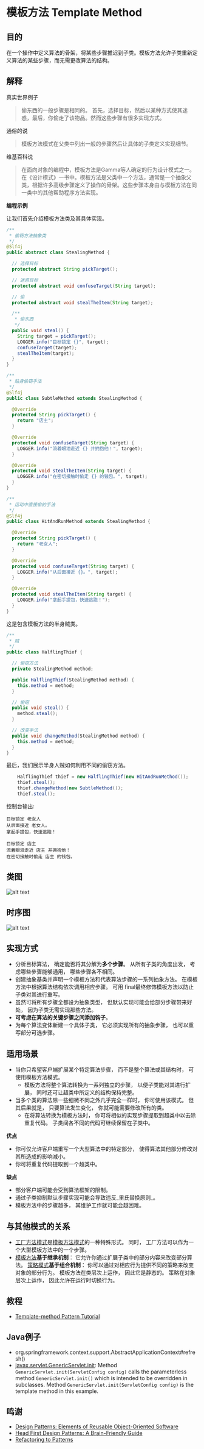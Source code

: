 # 模板方法 Template Method

## 目的
在一个操作中定义算法的骨架，将某些步骤推迟到子类。模板方法允许子类重新定义算法的某些步骤，而无需更改算法的结构。

## 解释
真实世界例子

> 偷东西的一般步骤是相同的。 首先，选择目标，然后以某种方式使其迷惑，最后，你偷走了该物品。然而这些步骤有很多实现方式。

通俗的说

> 模板方法模式在父类中列出一般的步骤然后让具体的子类定义实现细节。

维基百科说

> 在面向对象的编程中，模板方法是Gamma等人确定的行为设计模式之一。在《设计模式》一书中。模板方法是父类中一个方法，通常是一个抽象父类，根据许多高级步骤定义了操作的骨架。这些步骤本身由与模板方法在同一类中的其他帮助程序方法实现。

**编程示例**

让我们首先介绍模板方法类及其具体实现。

```java
/**
 * 偷窃方法抽象类
 */
@Slf4j
public abstract class StealingMethod {

  // 选择目标
  protected abstract String pickTarget();

  // 迷惑目标
  protected abstract void confuseTarget(String target);

  // 偷
  protected abstract void stealTheItem(String target);

  /**
   * 偷东西
   */
  public void steal() {
    String target = pickTarget();
    LOGGER.info("目标锁定 {}", target);
    confuseTarget(target);
    stealTheItem(target);
  }
}

/**
 * 贴身偷窃手法
 */
@Slf4j
public class SubtleMethod extends StealingMethod {

  @Override
  protected String pickTarget() {
    return "店主";
  }

  @Override
  protected void confuseTarget(String target) {
    LOGGER.info("流着眼泪走近 {} 并拥抱他！", target);
  }

  @Override
  protected void stealTheItem(String target) {
    LOGGER.info("在密切接触时偷走 {} 的钱包。", target);
  }
}

/**
 * 运动中直接偷的手法
 */
@Slf4j
public class HitAndRunMethod extends StealingMethod {

  @Override
  protected String pickTarget() {
    return "老女人";
  }

  @Override
  protected void confuseTarget(String target) {
    LOGGER.info("从后面接近 {}。", target);
  }

  @Override
  protected void stealTheItem(String target) {
    LOGGER.info("拿起手提包，快速逃跑！");
  }
}
```

这是包含模板方法的半身贼类。

```java
/**
 * 贼
 */
public class HalflingThief {

  // 偷窃方法
  private StealingMethod method;

  public HalflingThief(StealingMethod method) {
    this.method = method;
  }

  // 偷窃
  public void steal() {
    method.steal();
  }

  // 改变手法
  public void changeMethod(StealingMethod method) {
    this.method = method;
  }
}
```
最后，我们展示半身人贼如何利用不同的偷窃方法。

```java
    HalflingThief thief = new HalflingThief(new HitAndRunMethod());
    thief.steal();
    thief.changeMethod(new SubtleMethod());
    thief.steal();
```

控制台输出:

```shell
目标锁定 老女人
从后面接近 老女人。
拿起手提包，快速逃跑！

目标锁定 店主
流着眼泪走近 店主 并拥抱他！
在密切接触时偷走 店主 的钱包。
```

## 类图

![alt text](/src/main/resources/puml/uml/template_method_urm.png "Template Method")

## 时序图

![alt text](/src/main/resources/puml/puml/Template.png)

## 实现方式

* 分析目标算法， 确定能否将其分解为**多个步骤**。 从所有子类的角度出发， 考虑哪些步骤能够通用， 哪些步骤各不相同。
* 创建抽象基类并声明一个模板方法和代表算法步骤的一系列抽象方法。 在模板方法中根据算法结构依次调用相应步骤。 可用 final最终修饰模板方法以防止子类对其进行重写。
* 虽然可将所有步骤全都设为抽象类型， 但默认实现可能会给部分步骤带来好处， 因为子类无需实现那些方法。
* **可考虑在算法的关键步骤之间添加钩子**。
* 为每个算法变体新建一个具体子类， 它必须实现所有的抽象步骤， 也可以重写部分可选步骤。

## 适用场景

* 当你只希望客户端扩展某个特定算法步骤， 而不是整个算法或其结构时， 可使用模板方法模式。
  * 模板方法将整个算法转换为一系列独立的步骤， 以便子类能对其进行扩展， 同时还可让超类中所定义的结构保持完整。
* 当多个类的算法除一些细微不同之外几乎完全一样时， 你可使用该模式。 但其后果就是， 只要算法发生变化， 你就可能需要修改所有的类。
  * 在将算法转换为模板方法时， 你可将相似的实现步骤提取到超类中以去除重复代码。 子类间各不同的代码可继续保留在子类中。

**优点**

* 你可仅允许客户端重写一个大型算法中的特定部分， 使得算法其他部分修改对其所造成的影响减小。
* 你可将重复代码提取到一个超类中。

**缺点**

* 部分客户端可能会受到算法框架的限制。
* 通过子类抑制默认步骤实现可能会导致违反_里氏替换原则_。
* 模板方法中的步骤越多， 其维护工作就可能会越困难。

## 与其他模式的关系

* [工厂方法模式](Factory)是[模板方法模式](Template)的一种特殊形式。 同时， 工厂方法可以作为一个大型模板方法中的一个步骤。
* [模板方法](Template)**基于继承机制**： 它允许你通过扩展子类中的部分内容来改变部分算法。 [策略模式](Strategy)**基于组合机制**： 你可以通过对相应行为提供不同的策略来改变对象的部分行为。 模板方法在类层次上运作， 因此它是静态的。 策略在对象层次上运作， 因此允许在运行时切换行为。

## 教程

* [Template-method Pattern Tutorial](https://www.journaldev.com/1763/template-method-design-pattern-in-java)

## Java例子

* org.springframework.context.support.AbstractApplicationContext#refresh()
* [javax.servlet.GenericServlet.init](https://jakarta.ee/specifications/servlet/4.0/apidocs/javax/servlet/GenericServlet.html#init--): 
Method `GenericServlet.init(ServletConfig config)` calls the parameterless method `GenericServlet.init()` which is intended to be overridden in subclasses.
Method `GenericServlet.init(ServletConfig config)` is the template method in this example.

## 鸣谢

* [Design Patterns: Elements of Reusable Object-Oriented Software](https://www.amazon.com/gp/product/0201633612/ref=as_li_tl?ie=UTF8&camp=1789&creative=9325&creativeASIN=0201633612&linkCode=as2&tag=javadesignpat-20&linkId=675d49790ce11db99d90bde47f1aeb59)
* [Head First Design Patterns: A Brain-Friendly Guide](https://www.amazon.com/gp/product/0596007124/ref=as_li_tl?ie=UTF8&camp=1789&creative=9325&creativeASIN=0596007124&linkCode=as2&tag=javadesignpat-20&linkId=6b8b6eea86021af6c8e3cd3fc382cb5b)
* [Refactoring to Patterns](https://www.amazon.com/gp/product/0321213351/ref=as_li_tl?ie=UTF8&camp=1789&creative=9325&creativeASIN=0321213351&linkCode=as2&tag=javadesignpat-20&linkId=2a76fcb387234bc71b1c61150b3cc3a7)
